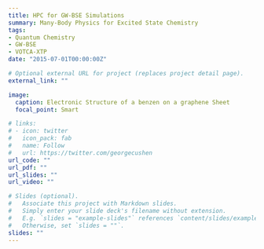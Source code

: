 ```yaml
---
title: HPC for GW-BSE Simulations
summary: Many-Body Physics for Excited State Chemistry
tags:
- Quantum Chemistry
- GW-BSE
- VOTCA-XTP
date: "2015-07-01T00:00:00Z"

# Optional external URL for project (replaces project detail page).
external_link: ""

image:
  caption: Electronic Structure of a benzen on a graphene Sheet
  focal_point: Smart

# links:
# - icon: twitter
#   icon_pack: fab
#   name: Follow
#   url: https://twitter.com/georgecushen
url_code: ""
url_pdf: ""
url_slides: ""
url_video: ""

# Slides (optional).
#   Associate this project with Markdown slides.
#   Simply enter your slide deck's filename without extension.
#   E.g. `slides = "example-slides"` references `content/slides/example-slides.md`.
#   Otherwise, set `slides = ""`.
slides: ""
---
```

